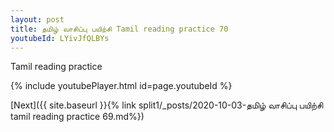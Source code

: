 ```yaml
---
layout: post
title: தமிழ் வாசிப்பு பயிற்சி Tamil reading practice 70
youtubeId: LYivJfQLBYs
---
```

 
 
Tamil reading practice
 
 
 
 
 


{% include youtubePlayer.html id=page.youtubeId %}
 
[Next]({{ site.baseurl }}{% link  split1/_posts/2020-10-03-தமிழ் வாசிப்பு பயிற்சி tamil reading practice 69.md%})
 
